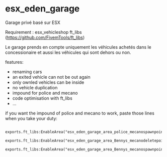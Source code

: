 # esx_eden_garage
Garage privé basé sur ESX

Requirement : 
esx_vehicleshop
ft_libs (https://github.com/FivemTools/ft_libs)

Le garage prends en compte uniquement les véhicules achetés dans le concessionaire et aussi les véhicules qui sont dehors ou non.

features:

- renaming cars
- an exited vehicle can not be out again
- only ownled vehicles can be inside
- no vehicle duplication
- impound for police and mecano
- code optimisation with ft_libs
- ...

if you want the impound of police and mecano to work, paste those lines when you take your duty:

```	  exports.ft_libs:EnableArea("esx_eden_garage_area_police_mecanodeletepoint")
	  exports.ft_libs:EnableArea("esx_eden_garage_area_police_mecanospawnpoint")	  
	  exports.ft_libs:EnableArea("esx_eden_garage_area_Bennys_mecanodeletepoint")
	  exports.ft_libs:EnableArea("esx_eden_garage_area_Bennys_mecanospawnpoint")
```
